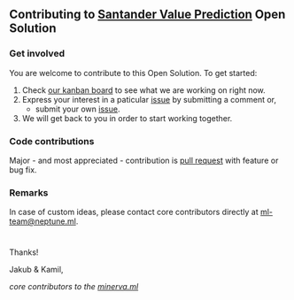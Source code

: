 ## Contributing to [Santander Value Prediction](https://www.kaggle.com/c/santander-value-prediction-challenge) Open Solution

### Get involved
You are welcome to contribute to this Open Solution. To get started:
1. Check [our kanban board](https://github.com/minerva-ml/open-solution-value-prediction/projects/1) to see what we are working on right now.
1. Express your interest in a paticular [issue](https://github.com/minerva-ml/open-solution-value-prediction/issues) by submitting a comment or,
    * submit your own [issue](https://github.com/minerva-ml/open-solution-value-prediction/issues).
1. We will get back to you in order to start working together.

### Code contributions
Major - and most appreciated - contribution is [pull request](https://github.com/minerva-ml/open-solution-value-prediction/pulls) with feature or bug fix.

### Remarks
In case of custom ideas, please contact core contributors directly at ml-team@neptune.ml.
#

Thanks!

Jakub & Kamil,

*core contributors to the [minerva.ml](https://minerva.ml)*
